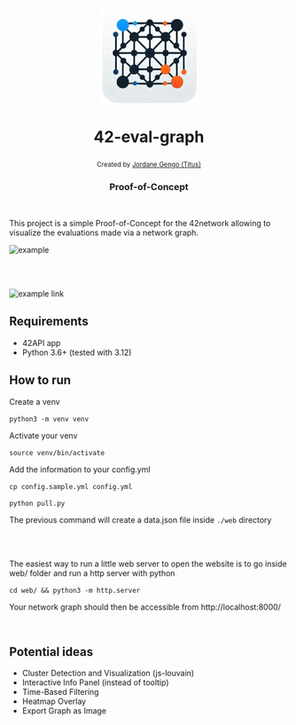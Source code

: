 <p align="center">
    <img src='.github/docs/logo.png' alt="42-eval-graph's logo" /><br />
    <h1 align="center">42-eval-graph</h1>
</p>

<div align="center">
  <sub>Created by <a href="https://github.com/jgengo">Jordane Gengo (Titus)</a></sub>
</div>

<h3 align="center">Proof-of-Concept</h3>

<br/>

This project is a simple Proof-of-Concept for the 42network allowing to visualize the evaluations made via a network graph.

![example](.github/docs/image0.png)

<br>
<br>

![example link](.github/docs/image1.png)

## Requirements

- 42API app
- Python 3.6+ (tested with 3.12)

## How to run

Create a venv
```
python3 -m venv venv
```

Activate your venv
```
source venv/bin/activate
```

Add the information to your config.yml
```
cp config.sample.yml config.yml
```

```
python pull.py
```

The previous command will create a data.json file inside `./web` directory

<br><br>

The easiest way to run a little web server to open the website is to go inside web/ folder and run a http server with python
```
cd web/ && python3 -m http.server
```

Your network graph should then be accessible from http://localhost:8000/

<br>

## Potential ideas

- Cluster Detection and Visualization (js-louvain)
- Interactive Info Panel (instead of tooltip)
- Time-Based Filtering
- Heatmap Overlay
- Export Graph as Image
